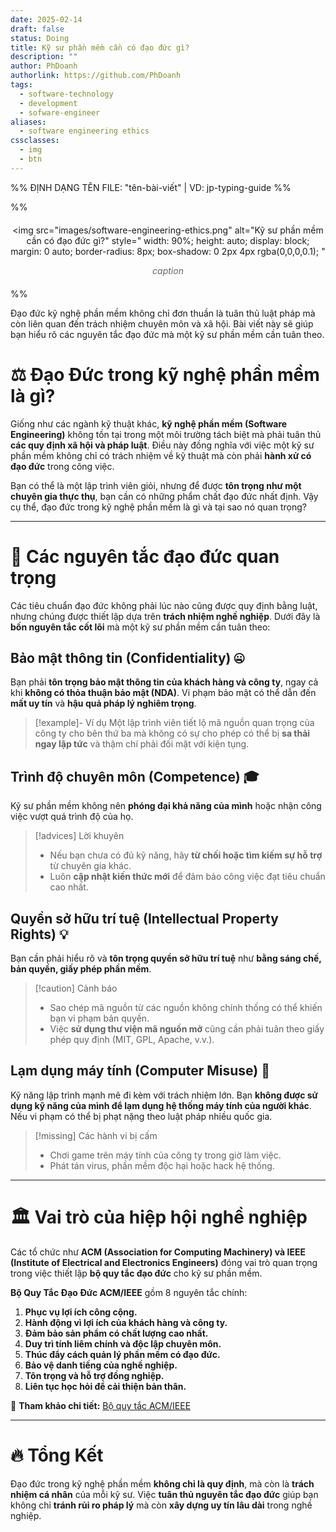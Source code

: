 ```yaml
---
date: 2025-02-14
draft: false
status: Doing
title: Kỹ sư phần mềm cần có đạo đức gì?
description: ""
author: PhDoanh
authorlink: https://github.com/PhDoanh
tags:
  - software-technology
  - development
  - sofware-engineer
aliases:
  - software engineering ethics
cssclasses:
  - img
  - btn
---
```

%% ĐỊNH DẠNG TÊN FILE: "tên-bài-viết" | VD: jp-typing-guide %%

%% <figure style="text-align: center; margin: 20px auto;">
  <img 
    src="images/software-engineering-ethics.png"
    alt="Kỹ sư phần mềm cần có đạo đức gì?" 
    style="
      width: 90%;
      height: auto;
      display: block;
      margin: 0 auto;
      border-radius: 8px;
      box-shadow: 0 2px 4px rgba(0,0,0,0.1);
    "
  >
  <figcaption style="
    font-style: italic;
    color: #666;
    margin-top: 10px;
    font-size: 1em;
    padding: 0 10px;
  ">
    <em>caption</em>
  </figcaption>
</figure> %%

Đạo đức kỹ nghệ phần mềm không chỉ đơn thuần là tuân thủ luật pháp mà còn liên quan đến trách nhiệm chuyên môn và xã hội. Bài viết này sẽ giúp bạn hiểu rõ các nguyên tắc đạo đức mà một kỹ sư phần mềm cần tuân theo.

# ⚖️ Đạo Đức trong kỹ nghệ phần mềm là gì?

Giống như các ngành kỹ thuật khác, **kỹ nghệ phần mềm (Software Engineering)** không tồn tại trong một môi trường tách biệt mà phải tuân thủ **các quy định xã hội và pháp luật**. Điều này đồng nghĩa với việc một kỹ sư phần mềm không chỉ có trách nhiệm về kỹ thuật mà còn phải **hành xử có đạo đức** trong công việc.

Bạn có thể là một lập trình viên giỏi, nhưng để được **tôn trọng như một chuyên gia thực thụ**, bạn cần có những phẩm chất đạo đức nhất định. Vậy cụ thể, đạo đức trong kỹ nghệ phần mềm là gì và tại sao nó quan trọng?

---

# 🔑 Các nguyên tắc đạo đức quan trọng

Các tiêu chuẩn đạo đức không phải lúc nào cũng được quy định bằng luật, nhưng chúng được thiết lập dựa trên **trách nhiệm nghề nghiệp**. Dưới đây là **bốn nguyên tắc cốt lõi** mà một kỹ sư phần mềm cần tuân theo:

## Bảo mật thông tin (Confidentiality) 🤐

Bạn phải **tôn trọng bảo mật thông tin của khách hàng và công ty**, ngay cả khi **không có thỏa thuận bảo mật (NDA)**. Vi phạm bảo mật có thể dẫn đến **mất uy tín** và **hậu quả pháp lý nghiêm trọng**.

> [!example]- Ví dụ
> Một lập trình viên tiết lộ mã nguồn quan trọng của công ty cho bên thứ ba mà không có sự cho phép có thể bị **sa thải ngay lập tức** và thậm chí phải đối mặt với kiện tụng.

## Trình độ chuyên môn (Competence) 🎓

Kỹ sư phần mềm không nên **phóng đại khả năng của mình** hoặc nhận công việc vượt quá trình độ của họ.

> [!advices] Lời khuyên
> - Nếu bạn chưa có đủ kỹ năng, hãy **từ chối hoặc tìm kiếm sự hỗ trợ** từ chuyên gia khác.
> - Luôn **cập nhật kiến thức mới** để đảm bảo công việc đạt tiêu chuẩn cao nhất.

## Quyền sở hữu trí tuệ (Intellectual Property Rights) 💡

Bạn cần phải hiểu rõ và **tôn trọng quyền sở hữu trí tuệ** như **bằng sáng chế, bản quyền, giấy phép phần mềm**.

> [!caution] Cảnh báo
> - Sao chép mã nguồn từ các nguồn không chính thống có thể khiến bạn vi phạm bản quyền.
> - Việc **sử dụng thư viện mã nguồn mở** cũng cần phải tuân theo giấy phép quy định (MIT, GPL, Apache, v.v.).

## Lạm dụng máy tính (Computer Misuse) 🚫

Kỹ năng lập trình mạnh mẽ đi kèm với trách nhiệm lớn. Bạn **không được sử dụng kỹ năng của mình để lạm dụng hệ thống máy tính của người khác**. Nếu vi phạm có thể bị phạt nặng theo luật pháp nhiều quốc gia.


> [!missing] Các hành vi bị cấm
> - Chơi game trên máy tính của công ty trong giờ làm việc.
> - Phát tán virus, phần mềm độc hại hoặc hack hệ thống.

---

# 🏛️ Vai trò của hiệp hội nghề nghiệp

Các tổ chức như **ACM (Association for Computing Machinery) và IEEE (Institute of Electrical and Electronics Engineers)** đóng vai trò quan trọng trong việc thiết lập **bộ quy tắc đạo đức** cho kỹ sư phần mềm.

**Bộ Quy Tắc Đạo Đức ACM/IEEE** gồm 8 nguyên tắc chính:

1. **Phục vụ lợi ích công cộng.**
2. **Hành động vì lợi ích của khách hàng và công ty.**
3. **Đảm bảo sản phẩm có chất lượng cao nhất.**
4. **Duy trì tính liêm chính và độc lập chuyên môn.**
5. **Thúc đẩy cách quản lý phần mềm có đạo đức.**
6. **Bảo vệ danh tiếng của nghề nghiệp.**
7. **Tôn trọng và hỗ trợ đồng nghiệp.**
8. **Liên tục học hỏi để cải thiện bản thân.**

📌 **Tham khảo chi tiết:** [Bộ quy tắc ACM/IEEE](http://www.acm.org/about/se-code)

---

# 🔥 Tổng Kết

Đạo đức trong kỹ nghệ phần mềm **không chỉ là quy định**, mà còn là **trách nhiệm cá nhân** của mỗi kỹ sư. Việc **tuân thủ nguyên tắc đạo đức** giúp bạn không chỉ **tránh rủi ro pháp lý** mà còn **xây dựng uy tín lâu dài** trong nghề nghiệp.

